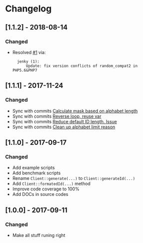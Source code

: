 # Changelog

## [1.1.2] - 2018-08-14

### Changed

- Resolved [#1](https://github.com/hidehalo/nanoid-php/issues/1) via:

        jenky (1):
            Update: fix version conflicts of random_compat2 in PHP5.6&PHP7

## [1.1.1] - 2017-11-24

### Changed

- Sync with commits [Calculate mask based on alphabet length](https://github.com/ai/nanoid/commit/3e641fe06171f65cb22623e1c2ca98d9c74d97bd)
- Sync with commits [Reverse loop, reuse var](https://github.com/ai/nanoid/commit/c42849cb80a302166fd8c9f188701d1012eeb7d4)
- Sync with commits [Reduce default ID length. Issue](https://github.com/ai/nanoid/commit/3bdea68c75cbf639826fc1f21a66d13db643607b)
- Sync with commits [Clean up alphabet limit reason](https://github.com/ai/nanoid/commit/a0c97caa1d6851e2d858a37e1c37c65930b325f4)

## [1.1.0] - 2017-09-17

### Changed

- Add example scripts
- Add benchmark scripts
- Rename `Client::generate(...)` to `Client::generateId(...)`
- Add `Client::formatedId(...)` method
- Improve code coverage to 100%
- Add DOCs in source codes

## [1.0.0] - 2017-09-11

### Changed

- Make all stuff runing right
